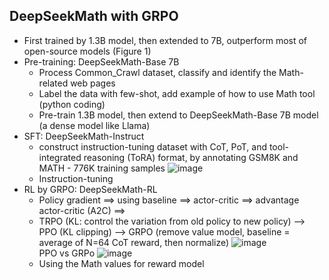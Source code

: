 ## DeepSeekMath with GRPO

- First trained by 1.3B model, then extended to 7B, outperform most of open-source models (Figure 1)
- Pre-training: DeepSeekMath-Base 7B
  - Process Common_Crawl dataset, classify and identify the Math-related web pages
  - Label the data with few-shot, add example of how to use Math tool (python coding)
  - Pre-train 1.3B model, then extend to DeepSeekMath-Base 7B model (a dense model like Llama)
- SFT: DeepSeekMath-Instruct
  - construct instruction-tuning dataset with CoT, PoT, and tool-integrated reasoning (ToRA) format, by annotating GSM8K and MATH - 776K training samples
    ![image](https://github.com/user-attachments/assets/a7c48f65-b4fd-4ea9-8d58-88527ad8265c)
  - Instruction-tuning
- RL by GRPO: DeepSeekMath-RL
  - Policy gradient ==> using baseline ==> actor-critic ==> advantage actor-critic (A2C) ==> 
  - TRPO (KL: control the variation from old policy to new policy) --> PPO (KL clipping) --> GRPO (remove value model, baseline = average of N=64 CoT reward, then normalize) 
   ![image](https://github.com/user-attachments/assets/8937cbbb-a9b1-4949-afd9-3fc2135a298e)       
   PPO vs GRPo
   ![image](https://github.com/user-attachments/assets/0851cd4e-4f6e-47af-b7c9-be867e73ed00)
  - Using the Math values for reward model 

